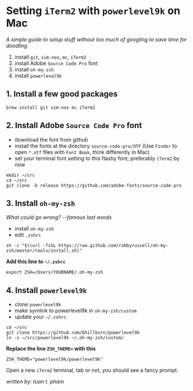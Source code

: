 # Setting `iTerm2` with `powerlevel9k` on Mac
*A simple guide to setup stuff without too much of googling to save time for doodling*

  1. install `git`, `vim-nox`, `mc`, `iTerm2`
  2. install Adobe `Source Code Pro` font
  3. install `oh-my-zsh`
  4. install `powerlevel9k`


## 1. Install a few good packages
```
brew install git vim-nox mc iTerm2
```


## 2. Install Adobe `Source Code Pro` font
  * download the font from github
  * install the fonts at the directory `source-code-pro/OTF` (Use `Finder` to
  open `*.otf` files with `Font Book`, think differently in Mac)
  * set your terminal font setting to this flashy font; preferably `iTerm2` by now
```
mkdir ~/src
cd ~/src
git clone -b release https://github.com/adobe-fonts/source-code-pro
```


## 3. Install `oh-my-zsh`
*What could go wrong? --famous last words*
  * install `oh-my-zsh`
  * edit `.zshrc`
```
sh -c "$(curl -fsSL https://raw.github.com/robbyrussell/oh-my-zsh/master/tools/install.sh)"
```
**Add this line to `~/.zshrc`**
```
export ZSH=/Users/YOURNAME/.oh-my-zsh
```


## 4. Install `powerlevel9k`
  * clone `powerlevel9k`
  * make symlink to powerlevel9k in `oh-my-zsh/custom`
  * update your `~/.zshrc`
```
cd ~/src
git clone https://github.com/bhillburn/powerlevel9k
ln -s ~/src/powerlevel9k ~/.oh-my-zsh/custom/
```
**Replace the line `ZSH_THEME=` with this**
```
ZSH_THEME="powerlevel9k/powerlevel9k"
```


Open a new `iTerm2` terminal, tab or not, you should see a fancy prompt.

_written by: tuan t. pham_
